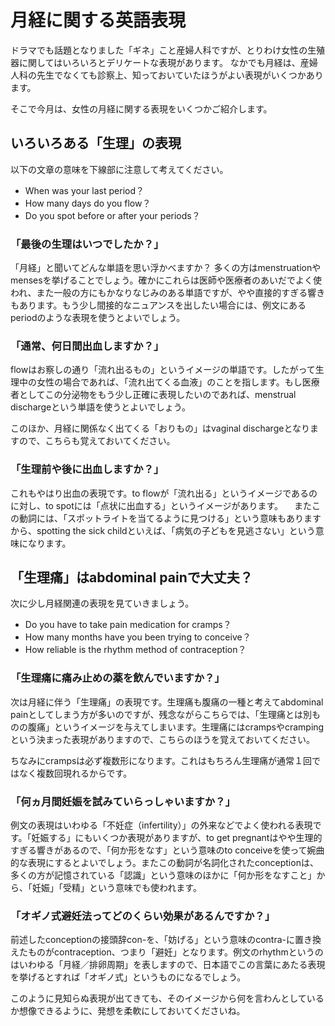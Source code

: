 # 月経に関する英語表現

ドラマでも話題となりました「ギネ」こと産婦人科ですが、とりわけ女性の生殖器に関してはいろいろとデリケートな表現があります。
なかでも月経は、産婦人科の先生でなくても診察上、知っておいていたほうがよい表現がいくつかあります。

そこで今月は、女性の月経に関する表現をいくつかご紹介します。

## いろいろある「生理」の表現

以下の文章の意味を下線部に注意して考えてください。

- When was your last period？
- How many days do you flow？
- Do you spot before or after your periods？

### 「最後の生理はいつでしたか？」

「月経」と聞いてどんな単語を思い浮かべますか？ 多くの方はmenstruationやmensesを挙げることでしょう。確かにこれらは医師や医療者のあいだでよく使われ、また一般の方にもかなりなじみのある単語ですが、やや直接的すぎる響きもあります。もう少し間接的なニュアンスを出したい場合には、例文にあるperiodのような表現を使うとよいでしょう。

### 「通常、何日間出血しますか？」

flowはお察しの通り「流れ出るもの」というイメージの単語です。したがって生理中の女性の場合であれば、「流れ出てくる血液」のことを指します。もし医療者としてこの分泌物をもう少し正確に表現したいのであれば、menstrual dischargeという単語を使うとよいでしょう。

このほか、月経に関係なく出てくる「おりもの」はvaginal dischargeとなりますので、こちらも覚えておいてください。

### 「生理前や後に出血しますか？」

これもやはり出血の表現です。to flowが「流れ出る」というイメージであるのに対し、to spotには「点状に出血する」というイメージがあります。 　またこの動詞には、「スポットライトを当てるように見つける」という意味もありますから、spotting the sick childといえば、「病気の子どもを見逃さない」という意味になります。

## 「生理痛」はabdominal painで大丈夫？

次に少し月経関連の表現を見ていきましょう。

- Do you have to take pain medication for cramps？
- How many months have you been trying to conceive？
- How reliable is the rhythm method of contraception？

### 「生理痛に痛み止めの薬を飲んでいますか？」

次は月経に伴う「生理痛」の表現です。生理痛も腹痛の一種と考えてabdominal painとしてしまう方が多いのですが、残念ながらこちらでは、「生理痛とは別ものの腹痛」というイメージを与えてしまいます。生理痛にはcrampsやcrampingという決まった表現がありますので、こちらのほうを覚えておいてください。

ちなみにcrampsは必ず複数形になります。これはもちろん生理痛が通常１回ではなく複数回現れるからです。

### 「何ヵ月間妊娠を試みていらっしゃいますか？」

例文の表現はいわゆる「不妊症（infertility）」の外来などでよく使われる表現です。「妊娠する」にもいくつか表現がありますが、to get pregnantはやや生理的すぎる響きがあるので、「何か形をなす」という意味のto conceiveを使って婉曲的な表現にするとよいでしょう。またこの動詞が名詞化されたconceptionは、多くの方が記憶されている「認識」という意味のほかに「何か形をなすこと」から、「妊娠」「受精」という意味でも使われます。

### 「オギノ式避妊法ってどのくらい効果があるんですか？」

前述したconceptionの接頭辞con-を、「妨げる」という意味のcontra-に置き換えたものがcontraception、つまり「避妊」となります。例文のrhythmというのはいわゆる「月経／排卵周期」を表しますので、日本語でこの言葉にあたる表現を挙げるとすれば「オギノ式」というものになるでしょう。

このように見知らぬ表現が出てきても、そのイメージから何を言わんとしているか想像できるように、発想を柔軟にしておいてくださいね。
